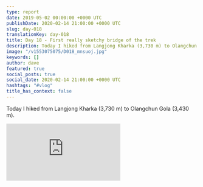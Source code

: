 ```yaml
---
type: report
date: 2019-05-02 00:00:00 +0000 UTC
publishDate: 2020-02-14 21:00:00 +0000 UTC
slug: day-018
translationKey: day-018
title: Day 18 - First really sketchy bridge of the trek
description: Today I hiked from Langjong Kharka (3,730 m) to Olangchun Gola (3,430 m).
image: "/v1553075075/D018_mnsuoj.jpg"
keywords: []
author: dave
featured: true
social_posts: true
social_date: 2020-02-14 21:00:00 +0000 UTC
hashtags: "#vlog"
title_has_context: false
---
```


Today I hiked from Langjong Kharka (3,730 m) to Olangchun Gola (3,430 m).

<iframe src="https://www.youtube.com/embed/p6EsuXAbAbk" frameborder="0" allow="accelerometer; autoplay; encrypted-media; gyroscope; picture-in-picture" allowfullscreen></iframe>

